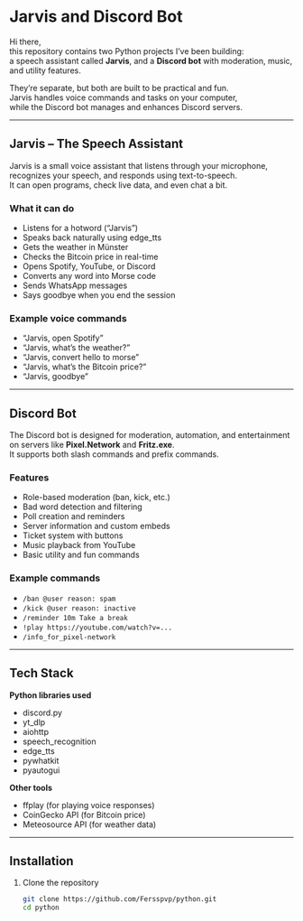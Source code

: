# Jarvis and Discord Bot

Hi there,  
this repository contains two Python projects I’ve been building:  
a speech assistant called **Jarvis**, and a **Discord bot** with moderation, music, and utility features.  

They’re separate, but both are built to be practical and fun.  
Jarvis handles voice commands and tasks on your computer,  
while the Discord bot manages and enhances Discord servers.

---

## Jarvis – The Speech Assistant

Jarvis is a small voice assistant that listens through your microphone, recognizes your speech, and responds using text-to-speech.  
It can open programs, check live data, and even chat a bit.

### What it can do
- Listens for a hotword (“Jarvis”)  
- Speaks back naturally using edge_tts  
- Gets the weather in Münster  
- Checks the Bitcoin price in real-time  
- Opens Spotify, YouTube, or Discord  
- Converts any word into Morse code  
- Sends WhatsApp messages  
- Says goodbye when you end the session  

### Example voice commands
- “Jarvis, open Spotify”  
- “Jarvis, what’s the weather?”  
- “Jarvis, convert hello to morse”  
- “Jarvis, what’s the Bitcoin price?”  
- “Jarvis, goodbye”

---

## Discord Bot

The Discord bot is designed for moderation, automation, and entertainment on servers like **Pixel.Network** and **Fritz.exe**.  
It supports both slash commands and prefix commands.

### Features
- Role-based moderation (ban, kick, etc.)  
- Bad word detection and filtering  
- Poll creation and reminders  
- Server information and custom embeds  
- Ticket system with buttons  
- Music playback from YouTube  
- Basic utility and fun commands  

### Example commands
- `/ban @user reason: spam`  
- `/kick @user reason: inactive`  
- `/reminder 10m Take a break`  
- `!play https://youtube.com/watch?v=...`  
- `/info_for_pixel-network`

---

## Tech Stack

**Python libraries used**
- discord.py  
- yt_dlp  
- aiohttp  
- speech_recognition  
- edge_tts  
- pywhatkit  
- pyautogui  

**Other tools**
- ffplay (for playing voice responses)  
- CoinGecko API (for Bitcoin price)  
- Meteosource API (for weather data)

---

## Installation

1. Clone the repository  
   ```bash
   git clone https://github.com/Fersspvp/python.git
   cd python
